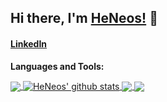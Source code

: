 ## Hi there, I'm [HeNeos!](https://github.com/HeNeos) 👋

#### [LinkedIn](www.linkedin.com/in/HeNeos)

**Languages and Tools:**  

<a href="https://github.com/anuraghazra/github-readme-stats">
  <img align="center" src="https://github-readme-stats.anuraghazra1.vercel.app/api/top-langs/?username=HeNeos&theme=tokyonight&hide=glsl,python" />
</a>
<a href="https://github.com/anuraghazra/github-readme-stats">
  <img align="center" src="https://github-readme-stats.anuraghazra1.vercel.app/api?username=HeNeos&show_icons=true&theme=tokyonight&line_height=27" alt="HeNeos' github stats" />
</a>

<a href="https://github.com/anuraghazra/github-readme-stats">
  <img align="center" src="https://github-readme-stats.anuraghazra1.vercel.app/api/pin/?username=HeNeos&repo=CompetitiveProgramming&theme=tokyonight" />
</a>    
<a href="https://github.com/anuraghazra/anuraghazra.github.io">
  <img align="center" src="https://github-readme-stats.anuraghazra1.vercel.app/api/pin/?username=HeNeos&repo=Mechanical&theme=tokyonight" />
</a>
